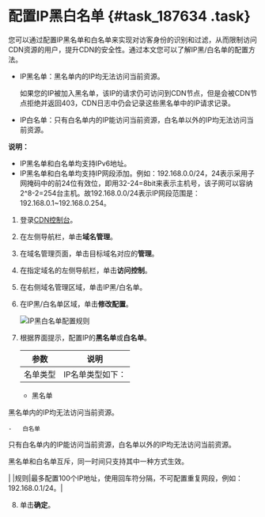# 配置IP黑白名单 {#task_187634 .task}

您可以通过配置IP黑名单和白名单来实现对访客身份的识别和过滤，从而限制访问CDN资源的用户，提升CDN的安全性。通过本文您可以了解IP黑/白名单的配置方法。

-   IP黑名单：黑名单内的IP均无法访问当前资源。

    如果您的IP被加入黑名单，该IP的请求仍可访问到CDN节点，但是会被CDN节点拒绝并返回403，CDN日志中仍会记录这些黑名单中的IP请求记录。

-   IP白名单：只有白名单内的IP能访问当前资源，白名单以外的IP均无法访问当前资源。

**说明：** 

-   IP黑名单和白名单均支持IPv6地址。
-   IP黑名单和白名单均支持IP网段添加。例如：192.168.0.0/24，24表示采用子网掩码中的前24位有效位，即用32-24=8bit来表示主机号，该子网可以容纳2^8-2=254台主机。故192.168.0.0/24表示IP网段范围是：192.168.0.1~192.168.0.254。

1.  登录[CDN控制台](https://cdn.console.aliyun.com)。
2.  在左侧导航栏，单击**域名管理**。
3.  在域名管理页面，单击目标域名对应的**管理**。
4.  在指定域名的左侧导航栏，单击**访问控制**。
5.  在右侧域名管理区域，单击IP黑/白名单。
6.  在IP黑/白名单区域，单击**修改配置**。 

    ![IP黑白名单配置规则](http://static-aliyun-doc.oss-cn-hangzhou.aliyuncs.com/assets/img/5153/15665335607283_zh-CN.png)

7.  根据界面提示，配置IP的**黑名单**或**白名单**。 

    |参数|说明|
    |--|--|
    |名单类型| IP名单类型如下：

    -   黑名单

黑名单内的IP均无法访问当前资源。

    -   白名单

只有白名单内的IP能访问当前资源，白名单以外的IP均无法访问当前资源。

 黑名单和白名单互斥，同一时间只支持其中一种方式生效。

 |
    |规则|最多配置100个IP地址，使用回车符分隔，不可配置重复网段，例如：192.168.0.1/24。|

8.  单击**确定**。

